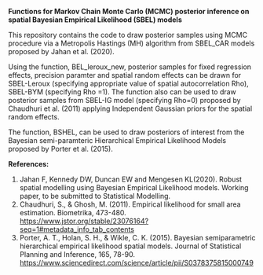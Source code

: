**Functions for Markov Chain Monte Carlo (MCMC) posterior inference on spatial Bayesian Empirical Likelihood (SBEL) models**
 
This repository contains the code to draw posterior samples using MCMC procedure via a Metropolis Hastings (MH) algorithm from SBEL_CAR models proposed by Jahan et al. (2020). 
 
Using the function, BEL_leroux_new, posterior samples for fixed regression effects, precision paramter and spatial random effects can be drawn for SBEL-Leroux (specifying appropriate value of spatial autocorrelation Rho), SBEL-BYM (specifying Rho =1). The function also can be used to draw posterior samples from SBEL-IG model (specifying Rho=0) proposed by Chaudhuri et al. (2011) applying Independent Gaussian priors for the spatial random effects. 

The function, BSHEL, can be used to draw posteriors of interest from the Bayesian semi-paramteric Hierarchical Empirical Likelihood Models proposed by Porter et al. (2015). 

**References:**
1. Jahan F, Kennedy DW, Duncan EW and Mengesen KL(2020). Robust spatial modelling using Bayesian Empirical Likelihood models. Working paper, to be submitted to Statistical Modelling.
2. Chaudhuri, S., & Ghosh, M. (2011). Empirical likelihood for small area estimation. Biometrika, 473-480. https://www.jstor.org/stable/23076164?seq=1#metadata_info_tab_contents
3. Porter, A. T., Holan, S. H., & Wikle, C. K. (2015). Bayesian semiparametric hierarchical empirical likelihood spatial models. Journal of Statistical Planning and Inference, 165, 78-90. https://www.sciencedirect.com/science/article/pii/S0378375815000749
